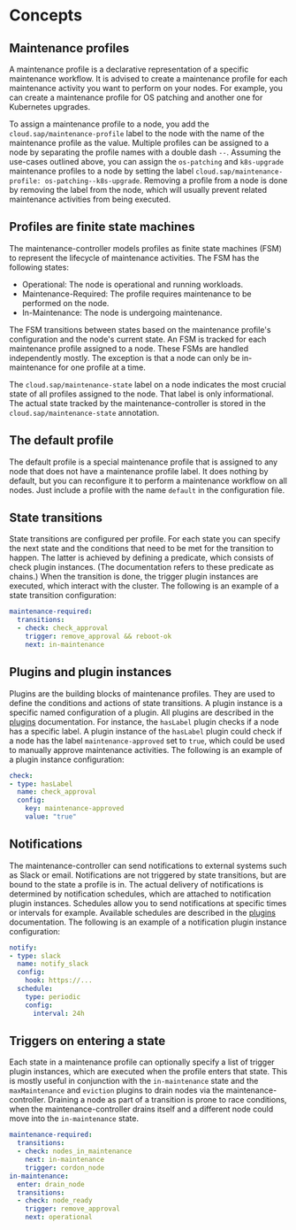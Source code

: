 # Concepts

## Maintenance profiles
A maintenance profile is a declarative representation of a specific maintenance workflow.
It is advised to create a maintenance profile for each maintenance activity you want to perform on your nodes.
For example, you can create a maintenance profile for OS patching and another one for Kubernetes upgrades.

To assign a maintenance profile to a node, you add the `cloud.sap/maintenance-profile` label to the node with the name of the maintenance profile as the value.
Multiple profiles can be assigned to a node by separating the profile names with a double dash `--`.
Assuming the use-cases outlined above, you can assign the `os-patching` and `k8s-upgrade` maintenance profiles to a node by setting the label `cloud.sap/maintenance-profile: os-patching--k8s-upgrade`.
Removing a profile from a node is done by removing the label from the node, which will usually prevent related maintenance activities from being executed.

## Profiles are finite state machines
The maintenance-controller models profiles as finite state machines (FSM) to represent the lifecycle of maintenance activities.
The FSM has the following states:
- Operational: The node is operational and running workloads.
- Maintenance-Required: The profile requires maintenance to be performed on the node.
- In-Maintenance: The node is undergoing maintenance.

The FSM transitions between states based on the maintenance profile's configuration and the node's current state.
An FSM is tracked for each maintenance profile assigned to a node.
These FSMs are handled independently mostly.
The exception is that a node can only be in-maintenance for one profile at a time.

The `cloud.sap/maintenance-state` label on a node indicates the most crucial state of all profiles assigned to the node.
That label is only informational.
The actual state tracked by the maintenance-controller is stored in the `cloud.sap/maintenance-state` annotation.

## The default profile
The default profile is a special maintenance profile that is assigned to any node that does not have a maintenance profile label.
It does nothing by default, but you can reconfigure it to perform a maintenance workflow on all nodes.
Just include a profile with the name `default` in the configuration file.

## State transitions
State transitions are configured per profile.
For each state you can specify the next state and the conditions that need to be met for the transition to happen.
The latter is achieved by defining a predicate, which consists of check plugin instances.
(The documentation refers to these predicate as chains.)
When the transition is done, the trigger plugin instances are executed, which interact with the cluster.
The following is an example of a state transition configuration:

```yaml
maintenance-required:
  transitions:
  - check: check_approval
    trigger: remove_approval && reboot-ok
    next: in-maintenance
```

## Plugins and plugin instances
Plugins are the building blocks of maintenance profiles.
They are used to define the conditions and actions of state transitions.
A plugin instance is a specific named configuration of a plugin.
All plugins are described in the [plugins](plugins.md) documentation.
For instance, the `hasLabel` plugin checks if a node has a specific label.
A plugin instance of the `hasLabel` plugin could check if a node has the label `maintenance-approved` set to `true`, which could be used to manually approve maintenance activities.
The following is an example of a plugin instance configuration:

```yaml
check:
- type: hasLabel
  name: check_approval
  config:
    key: maintenance-approved
    value: "true"
```

## Notifications
The maintenance-controller can send notifications to external systems such as Slack or email.
Notifications are not triggered by state transitions, but are bound to the state a profile is in.
The actual delivery of notifications is determined by notification schedules, which are attached to notification plugin instances.
Schedules allow you to send notifications at specific times or intervals for example.
Available schedules are described in the [plugins](plugins.md) documentation.
The following is an example of a notification plugin instance configuration:

```yaml
notify:
- type: slack
  name: notify_slack
  config:
    hook: https://...
  schedule:
    type: periodic
    config:
      interval: 24h
```

## Triggers on entering a state
Each state in a maintenance profile can optionally specify a list of trigger plugin instances, which are executed when the profile enters that state.
This is mostly useful in conjunction with the `in-maintenance` state and the `maxMaintenance` and `eviction` plugins to drain nodes via the maintenance-controller.
Draining a node as part of a transition is prone to race conditions, when the maintenance-controller drains itself and a different node could move into the `in-maintenance` state.

```yaml
maintenance-required:
  transitions:
  - check: nodes_in_maintenance
    next: in-maintenance
    trigger: cordon_node
in-maintenance:
  enter: drain_node
  transitions:
  - check: node_ready
    trigger: remove_approval
    next: operational
```
